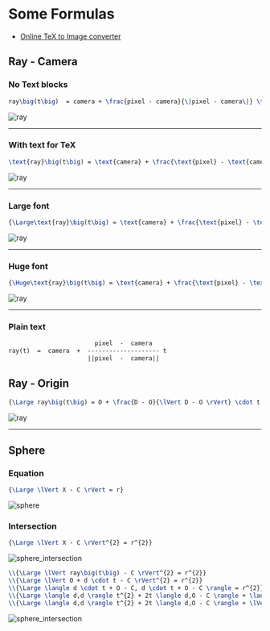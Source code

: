 # Some Formulas

* [Online TeX to Image converter](http://www.sciweavers.org/free-online-latex-equation-editor)

## Ray - Camera

### No Text blocks

```tex
ray\big(t\big)  = camera + \frac{pixel - camera}{\|pixel - camera\|} \times t
```

![ray](https://render.githubusercontent.com/render/math?math=ray%5Cbig%28t%5Cbig%29%20%20%3D%20camera%20%2B%20%5Cfrac%7Bpixel%20-%20camera%7D%7B%5C%7Cpixel%20-%20camera%5C%7C%7D%20%5Ctimes%20t&mode=inline)

---

### With text for TeX

```tex
\text{ray}\big(t\big) = \text{camera} + \frac{\text{pixel} - \text{camera}}{\|\text{pixel} - \text{camera}\|} \times \text{t}
```

![ray](https://render.githubusercontent.com/render/math?math=%5Ctext%7Bray%7D%5Cbig%28t%5Cbig%29%20%3D%20%5Ctext%7Bcamera%7D%20%2B%20%5Cfrac%7B%5Ctext%7Bpixel%7D%20-%20%5Ctext%7Bcamera%7D%7D%7B%5C%7C%5Ctext%7Bpixel%7D%20-%20%5Ctext%7Bcamera%7D%5C%7C%7D%20%5Ctimes%20%5Ctext%7Bt%7D)

---

### Large font

```tex
{\Large\text{ray}\big(t\big) = \text{camera} + \frac{\text{pixel} - \text{camera}}{\|\text{pixel} - \text{camera}\|} \times \text{t}}
```

![ray](https://render.githubusercontent.com/render/math?math=%7B%5CLarge%5Ctext%7Bray%7D%5Cbig%28t%5Cbig%29%20%3D%20%5Ctext%7Bcamera%7D%20%2B%20%5Cfrac%7B%5Ctext%7Bpixel%7D%20-%20%5Ctext%7Bcamera%7D%7D%7B%5C%7C%5Ctext%7Bpixel%7D%20-%20%5Ctext%7Bcamera%7D%5C%7C%7D%20%5Ctimes%20%5Ctext%7Bt%7D%7D&mode=inline)

---

### Huge font

```tex
{\Huge\text{ray}\big(t\big) = \text{camera} + \frac{\text{pixel} - \text{camera}}{\|\text{pixel} - \text{camera}\|} \times \text{t}}
```

![ray](https://render.githubusercontent.com/render/math?math=%7B%5CHuge%5Ctext%7Bray%7D%5Cbig%28t%5Cbig%29%20%3D%20%5Ctext%7Bcamera%7D%20%2B%20%5Cfrac%7B%5Ctext%7Bpixel%7D%20-%20%5Ctext%7Bcamera%7D%7D%7B%5C%7C%5Ctext%7Bpixel%7D%20-%20%5Ctext%7Bcamera%7D%5C%7C%7D%20%5Ctimes%20%5Ctext%7Bt%7D%7D&mode=inline)

---

### Plain text

```txt
                        pixel  -  camera
ray(t)  =  camera  +  -------------------- t
                      ||pixel  -  camera||
```

## Ray - Origin

```tex
{\Large ray\big(t\big) = O + \frac{D - O}{\lVert D - O \rVert} \cdot t = O + d \cdot t}
```

![ray](https://render.githubusercontent.com/render/math?math=%7B%5CLarge%20ray%5Cbig%28t%5Cbig%29%20%3D%20O%20%2B%20%5Cfrac%7BD%20-%20O%7D%7B%5ClVert%20D%20-%20O%20%5CrVert%7D%20%5Ccdot%20t%20%3D%20O%20%2B%20d%20%5Ccdot%20t%7D&mode=inline)

---

## Sphere

### Equation

```tex
{\Large \lVert X - C \rVert = r}
```

![sphere](https://render.githubusercontent.com/render/math?math=%7B%5CLarge%20%5ClVert%20X%20-%20C%20%5CrVert%20%3D%20r%7D&mode=inline)

### Intersection

```tex
{\Large \lVert X - C \rVert^{2} = r^{2}}
```

![sphere_intersection](https://render.githubusercontent.com/render/math?math=%7B%5CLarge%20%5ClVert%20X%20-%20C%20%5CrVert%5E%7B2%7D%20%3D%20r%5E%7B2%7D%7D&mode=inline)

```tex
\\{\Large \lVert ray\big(t\big) - C \rVert^{2} = r^{2}}
\\{\Large \lVert O + d \cdot t - C \rVert^{2} = r^{2}}
\\{\Large \langle d \cdot t + O - C, d \cdot t + O - C \rangle = r^{2}}
\\{\Large \langle d,d \rangle t^{2} + 2t \langle d,O - C \rangle + \langle O - C,O - C \rangle = r^{2}}
\\{\Large \langle d,d \rangle t^{2} + 2t \langle d,O - C \rangle + \lVert O - C \rVert^{2} - r^{2} = 0}
```

![sphere_intersection](https://render.githubusercontent.com/render/math?math=%5C%5C%7B%5CLarge%20%5ClVert%20ray%5Cbig%28t%5Cbig%29%20-%20C%20%5CrVert%5E%7B2%7D%20%3D%20r%5E%7B2%7D%7D%0A%5C%5C%7B%5CLarge%20%5ClVert%20O%20%2B%20d%20%5Ccdot%20t%20-%20C%20%5CrVert%5E%7B2%7D%20%3D%20r%5E%7B2%7D%7D%0A%5C%5C%7B%5CLarge%20%5Clangle%20d%20%5Ccdot%20t%20%2B%20O%20-%20C%2C%20d%20%5Ccdot%20t%20%2B%20O%20-%20C%20%5Crangle%20%3D%20r%5E%7B2%7D%7D%0A%5C%5C%7B%5CLarge%20%5Clangle%20d%2Cd%20%5Crangle%20t%5E%7B2%7D%20%2B%202t%20%5Clangle%20d%2CO%20-%20C%20%5Crangle%20%2B%20%5Clangle%20O%20-%20C%2CO%20-%20C%20%5Crangle%20%3D%20r%5E%7B2%7D%7D%0A%5C%5C%7B%5CLarge%20%5Clangle%20d%2Cd%20%5Crangle%20t%5E%7B2%7D%20%2B%202t%20%5Clangle%20d%2CO%20-%20C%20%5Crangle%20%2B%20%5ClVert%20O%20-%20C%20%5CrVert%5E%7B2%7D%20-%20r%5E%7B2%7D%20%3D%200%7D&mode=inline)
